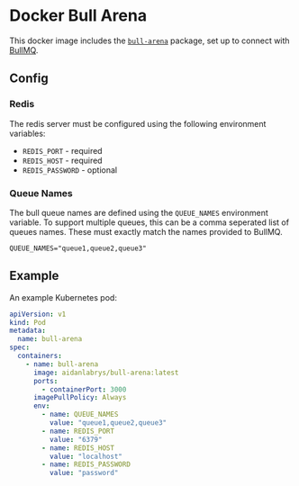 # Docker Bull Arena

This docker image includes the [`bull-arena`](https://www.npmjs.com/package/bull-arena) package, set up to connect with [BullMQ](https://www.npmjs.com/package/bullmq).

## Config

### Redis

The redis server must be configured using the following environment variables:

- `REDIS_PORT` - required
- `REDIS_HOST` - required
- `REDIS_PASSWORD` - optional

### Queue Names

The bull queue names are defined using the `QUEUE_NAMES` environment variable. To support multiple queues, this can be a comma seperated list of queues names. These must exactly match the names provided to BullMQ.

```
QUEUE_NAMES="queue1,queue2,queue3"
```

## Example

An example Kubernetes pod:

```yaml
apiVersion: v1
kind: Pod
metadata:
  name: bull-arena
spec:
  containers:
    - name: bull-arena
      image: aidanlabrys/bull-arena:latest
      ports:
        - containerPort: 3000
      imagePullPolicy: Always
      env:
        - name: QUEUE_NAMES
          value: "queue1,queue2,queue3"
        - name: REDIS_PORT
          value: "6379"
        - name: REDIS_HOST
          value: "localhost"
        - name: REDIS_PASSWORD
          value: "password"
```
